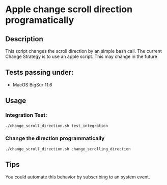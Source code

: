 # Apple change scroll direction programatically


## Description
This script changes the scroll direction by an simple bash call.
The current Change Strategy is to use an apple script. This may change in the future


## Tests passing under:
- MacOS BigSur 11.6

## Usage

### Integration Test:
```
./change_scroll_direction.sh test_integration
```

### Change the direction programmatically
```
./change_scroll_direction.sh change_scrolling_direction
```

## Tips
You could automate this behavior by subscribing to an system event.
